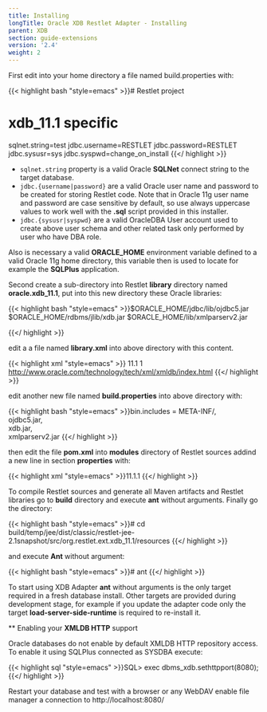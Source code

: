 ```yaml
---
title: Installing
longTitle: Oracle XDB Restlet Adapter - Installing
parent: XDB
section: guide-extensions
version: '2.4'
weight: 2
---
```

First edit into your home directory a file named build.properties with:


{{< highlight bash "style=emacs" >}}# Restlet project
# xdb_11.1 specific
sqlnet.string=test
jdbc.username=RESTLET
jdbc.password=RESTLET
jdbc.sysusr=sys
jdbc.syspwd=change_on_install
{{</ highlight >}}

 - `sqlnet.string` property is a valid Oracle __SQLNet__ connect string to the target database.
 - `jdbc.{username|password}` are a valid Oracle user name and password to be created for storing Restlet code. Note that in Oracle 11g user name and password are case sensitive by default, so use always uppercase values to work well with the __.sql__ script provided in this installer.
 - `jdbc.{sysusr|syspwd}` are a valid OracleDBA User account used to create above user schema and other related task only performed by user who have DBA role.

Also is necessary a valid __ORACLE_HOME__ environment variable defined to a valid Oracle 11g home directory, this variable then is used to locate for example the __SQLPlus__ application.

Second create a sub-directory into Restlet __library__ directory named __oracle.xdb_11.1__, put into this new directory these Oracle libraries:


{{< highlight bash "style=emacs" >}}$ORACLE_HOME/jdbc/lib/ojdbc5.jar
$ORACLE_HOME/rdbms/jlib/xdb.jar
$ORACLE_HOME/lib/xmlparserv2.jar

{{</ highlight >}}


edit a a file named __library.xml__ into above directory with this content.


{{< highlight xml "style=emacs" >}}<library id="xdb">
  <package name="oracle.xdb" />
  <version>11.1</version>
  <release>1</release>
  <distributions>
    <distribution id="classic" />
  </distributions>
  <homeUri>
   <a href="http://www.oracle.com/technology/tech/xml/xmldb/index.html">http://www.oracle.com/technology/tech/xml/xmldb/index.html</a>
  </homeUri>
</library>
{{</ highlight >}}


edit another new file named __build.properties__ into above directory with:


{{< highlight bash "style=emacs" >}}bin.includes = META-INF/,\
 ojdbc5.jar,\
 xdb.jar,\
 xmlparserv2.jar
{{</ highlight >}}

then edit the file __pom.xml__ into __modules__ directory of Restlet sources addind a new line in section __properties__ with:


{{< highlight xml "style=emacs" >}}<lib-xdb-version>11.1.1</lib-xdb-version>
{{</ highlight >}}


To compile Restlet sources and generate all Maven artifacts and Restlet libraries go to __build__ directory and execute __ant__ without arguments.
Finally go the directory:


{{< highlight bash "style=emacs" >}}# cd build/temp/jee/dist/classic/restlet-jee-2.1snapshot/src/org.restlet.ext.xdb_11.1/resources
{{</ highlight >}}

and execute __Ant__ without argument:

{{< highlight bash "style=emacs" >}}# ant
{{</ highlight >}}


To start using XDB Adapter __ant__ without arguments is the only target required in a fresh database install. Other targets are provided during development stage, for example if you update the adapter code only the target __load-server-side-runtime__ is required to re-install it.


** Enabling your __XMLDB HTTP__ support


Oracle databases do not enable by default XMLDB HTTP repository access. To enable it using SQLPlus connected as SYSDBA execute:


{{< highlight sql "style=emacs" >}}SQL&gt; exec dbms_xdb.sethttpport(8080);
{{</ highlight >}}

Restart your database and test with a browser or any WebDAV enable file manager a connection to http://localhost:8080/
